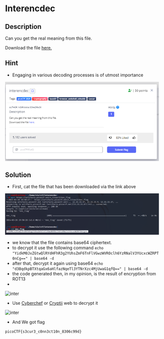 # **Interencdec**
## **Description**
Can you get the real meaning from this file.

Download the file [here.](https://artifacts.picoctf.net/c_titan/2/enc_flag)
## **Hint**
- Engaging in various decoding processes is of utmost importance
  
![inter](./images/inter.PNG)
## **Solution**
- First, cat the file that has been downloaded via the link above

![inter](./images/inter1.PNG)
- we know that the file contains base64 ciphertext.
- to decrypt it use the following command
``` echo "YidkM0JxZGtwQlRYdHFhR3g2YUhsZmF6TnFlVGwzWVROclh6YzRNalV3YUcxcWZRPT0nCg==" | base64 -d ```
- after that, decrypt it again using base64
``` echo "d3BqdkpBTXtqaGx6aHlfazNqeTl3YTNrXzc4MjUwaG1qfQ==" | base64 -d ```
- the code generated then, in my opinion, is the result of encryption from ROT13
- 
![inter](./images/inter2.PNG)
- Use [Cyberchef](https://gchq.github.io/CyberChef/) or [Cryptii](https://cryptii.com/) web to decrypt it

![inter](./images/inter3.PNG)
- And We got flag
```
picoCTF{s3cur3_c0nn3ct10n_8306c99d}
```

